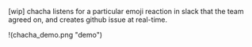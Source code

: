 
[wip]
chacha listens for a particular emoji reaction in slack that the team agreed on, and creates github issue at real-time.

 !(chacha_demo.png "demo")

